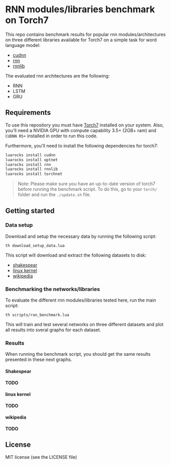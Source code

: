 # RNN modules/libraries benchmark on Torch7

This repo contains benchmark results for popular rnn modules/architectures on three different libraries available for Torch7 on a simple task for word language model:

- [cudnn](https://github.com/soumith/cudnn.torch)
- [rnn](https://github.com/Element-Research/rnn)
- [rnnlib](https://github.com/facebookresearch/torch-rnnlib)

The evaluated rnn architectures are the following:

- RNN
- LSTM
- GRU

## Requirements

To use this repository you must have [Torch7](http://torch.ch/) installed on your system.
Also, you'll need a NVIDIA GPU with compute capability 3.5+ (2GB+ ram) and `CUDNN R5+` installed in order to run this code.

Furthermore, you'll need to install the following dependencies for torch7:

```bash
luarocks install cudnn
luarocks install optnet
luarocks install rnn
luarocks install rnnlib
luarocks install torchnet
```

> Note: Please make sure you have an up-to-date version of torch7 before running the benchmark script. To do this, go to your `torch/` folder and run the `./update.sh` file.


## Getting started

### Data setup

Download and setup the necessary data by running the following script:

```
th download_setup_data.lua
```

This script will download and extract the following datasets to disk:

- [shakespear](http://cs.stanford.edu/people/karpathy/char-rnn/shakespeare_input.txt)
- [linux kernel](http://cs.stanford.edu/people/karpathy/char-rnn/linux_input.txt)
- [wikipedia](http://prize.hutter1.net/)


### Benchmarking the networks/libraries

To evaluate the different rnn modules/libraries tested here, run the main script:

```
th scripts/run_benchmark.lua
```

This will train and test several networks on three different datasets and plot all results into sveral graphs for each dataset.


### Results

When running the benchmark script, you should get the same results presented in these next graphs.

#### Shakespear

**TODO**

#### linux kernel

**TODO**

#### wikipedia

**TODO**

## License

MIT license (see the LICENSE file)
